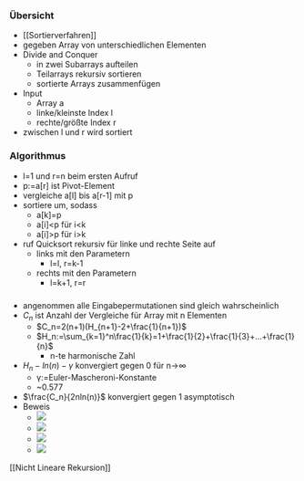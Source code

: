 ### Übersicht
+ [[Sortierverfahren]]
+ gegeben Array von unterschiedlichen Elementen
+ Divide and Conquer
	+ in zwei Subarrays aufteilen
	+ Teilarrays rekursiv sortieren
	+ sortierte Arrays zusammenfügen
+ Input
	+ Array a
	+ linke/kleinste Index l
	+ rechte/größte Index r
+ zwischen l und r wird sortiert

### Algorithmus
+ l=1 und r=n beim ersten Aufruf
+ p:=a\[r] ist Pivot-Element
+ vergleiche a\[l] bis a\[r-1] mit p
+ sortiere um, sodass
	+ a\[k]=p
	+ a\[i]\<p für i\<k
	+ a\[i]\>p für i\>k
+ ruf Quicksort rekursiv für linke und rechte Seite auf
	+ links mit den Parametern
		+ l=l, r=k-1
	+ rechts mit den Parametern
		+ l=k+1, r=r

###
+ angenommen alle Eingabepermutationen sind gleich wahrscheinlich
+ $C_n$ ist Anzahl der Vergleiche für Array mit n Elementen
	+ $C_n=2(n+1)(H_{n+1}-2+\frac{1}{n+1})$
	+ $H_n:=\sum_{k=1}^n\frac{1}{k}=1+\frac{1}{2}+\frac{1}{3}+...+\frac{1}{n}$
		+ n-te harmonische Zahl
+ $H_n-ln(n)-γ$ konvergiert gegen 0 für n->∞
	+ γ:=Euler-Mascheroni-Konstante
	+ ~0.577
+ $\frac{C_n}{2nln(n)}$ konvergiert gegen 1 asymptotisch
+ Beweis
	+ ![](../../z_images/Pasted%20image%2020220508124455.png)
	+ ![](../../z_images/Pasted%20image%2020220508124704.png)
	+ ![](../../z_images/Pasted%20image%2020220508124754.png)
	+ ![](../../z_images/Pasted%20image%2020220508124917.png)

[[Nicht Lineare Rekursion]]